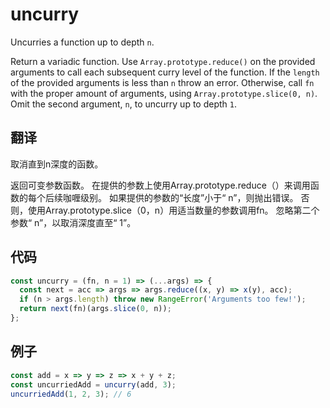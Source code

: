 # uncurry

Uncurries a function up to depth `n`.

Return a variadic function.
Use `Array.prototype.reduce()` on the provided arguments to call each subsequent curry level of the function.
If the `length` of the provided arguments is less than `n` throw an error.
Otherwise, call `fn` with the proper amount of arguments, using `Array.prototype.slice(0, n)`.
Omit the second argument, `n`, to uncurry up to depth `1`.

## 翻译

取消直到n深度的函数。

返回可变参数函数。
在提供的参数上使用Array.prototype.reduce（）来调用函数的每个后续咖喱级别。
如果提供的参数的“长度”小于“ n”，则抛出错误。
否则，使用Array.prototype.slice（0，n）用适当数量的参数调用fn。
忽略第二个参数“ n”，以取消深度直至“ 1”。

## 代码

```js
const uncurry = (fn, n = 1) => (...args) => {
  const next = acc => args => args.reduce((x, y) => x(y), acc);
  if (n > args.length) throw new RangeError('Arguments too few!');
  return next(fn)(args.slice(0, n));
};
```

## 例子

```js
const add = x => y => z => x + y + z;
const uncurriedAdd = uncurry(add, 3);
uncurriedAdd(1, 2, 3); // 6
```
